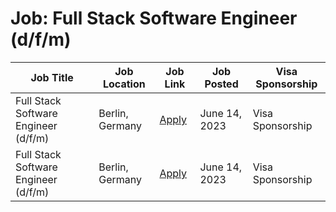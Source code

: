 # Job: Full Stack Software Engineer (d/f/m)

| Job Title | Job Location | Job Link | Job Posted | Visa Sponsorship |
| --- | --- | --- | --- | --- |
| Full Stack Software Engineer (d/f/m) | Berlin, Germany | [Apply](https://www.leapsome.com/careers?ashby_jid=a93672d1-93a4-45f2-9e94-9da7dbbea238) | June 14, 2023 | Visa Sponsorship |
| Full Stack Software Engineer (d/f/m) | Berlin, Germany | [Apply](https://www.leapsome.com/careers?ashby_jid=a93672d1-93a4-45f2-9e94-9da7dbbea238) | June 14, 2023 | Visa Sponsorship |

